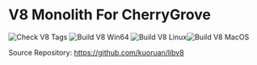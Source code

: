 # V8 Monolith For CherryGrove

![Check V8 Tags](https://github.com/cherryridge/v8-monolith-builds/actions/workflows/check-v8-tags.yml/badge.svg)
![Build V8 Win64](https://github.com/cherryridge/v8-monolith-builds/actions/workflows/build-v8-win64.yml/badge.svg)
![Build V8 Linux](https://github.com/cherryridge/v8-monolith-builds/actions/workflows/build-v8-linux.yml/badge.svg)![Build V8 MacOS](https://github.com/cherryridge/v8-monolith-builds/actions/workflows/build-v8-macos.yml/badge.svg)

Source Repository: https://github.com/kuoruan/libv8
